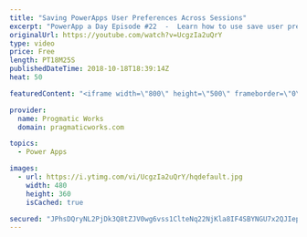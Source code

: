 ```yaml
---
title: "Saving PowerApps User Preferences Across Sessions"
excerpt: "PowerApp a Day Episode #22  -  Learn how to use save user preferences and how to build a tutorial for your users that can be automatically skipped  in the future after they click Skip.  This pattern can be used for menus and color saving as well.   Power App Training: https://pragmaticworks.com/Training/On-Demand-Training/Introduction-to-Powerapps"
originalUrl: https://youtube.com/watch?v=UcgzIa2uQrY
type: video
price: Free
length: PT18M25S
publishedDateTime: 2018-10-18T18:39:14Z
heat: 50

featuredContent: "<iframe width=\"800\" height=\"500\" frameborder=\"0\" src=\"https://www.youtube.com/embed/UcgzIa2uQrY\" allow=\"accelerometer; autoplay; encrypted-media; gyroscope; picture-in-picture\" allowfullscreen></iframe>"

provider:
  name: Progmatic Works
  domain: pragmaticworks.com

topics:
  - Power Apps

images:
  - url: https://i.ytimg.com/vi/UcgzIa2uQrY/hqdefault.jpg
    width: 480
    height: 360
    isCached: true

secured: "JPhsDQryNL2PjDk3Q8tZJV0wg6vss1ClteNq22NjKla8IF4SBYNGU7x2QJIepyEQ0TIeZ++tY44/cnq8hZsis8pkMAtXmKkz0F3eiK7qGBslM6ihQB1dkDacOyEuMtVLAugi8ELSa0q/MzZRSwuITBisFdc2vaLUYh4KLd6/e2Sd/nHnGDuhIc5WGFSvvqv5SQ+X08JkygAT1DjP/5yuNOqUY8lNwKvQLW3BiVgrlujnNn4SdPzWk3mzPCaibtBMvEfU66jKeA4Thed5rbf0wzthTzqN75LLv6TTMB7ZJCAe9lmHHnjWBch+yRcP8fncsLS5hhbnuufRR+2Pd5aFIUUcRzUP8mW1nbwdSxHcj7keoQg6Zg7hKxDAZDkBz8c32F3LMGrq9YZq2BvQkHwp5/MwT/FAYWBxxbD3F0MCrP4=;VDqIKES0sqXuDO8QUfrR6A=="
---
```


